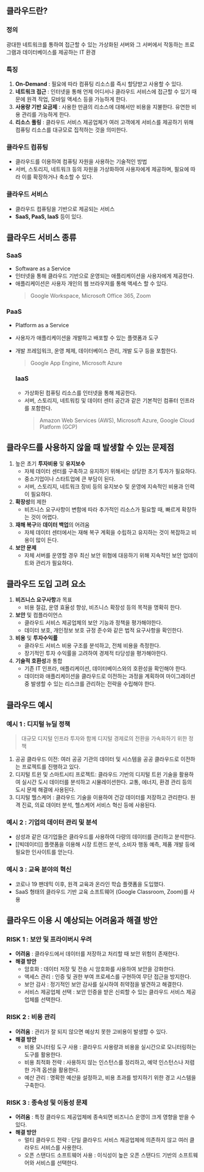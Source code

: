 ## 클라우드란?
### 정의
광대한 네트워크를 통하여 접근할 수 있는 가상화된 서버와 그 서버에서 작동하는 프로그램과 데이터베이스를 제공하는 IT 환경

### 특징
1. **On-Demand** : 필요에 따라 컴퓨팅 리소스를 즉시 할당받고 사용할 수 있다.
2. **네트워크 접근** : 인터넷을 통해 언제 어디서나 클라우드 서비스에 접근할 수 있기 때문에 원격 작업, 모바일 액세스 등을 가능하게 한다.
3. **사용량 기반 요금제** : 사용한 만큼의 리소스에 대해서만 비용을 지불한다. 유연한 비용 관리를 가능하게 한다.
4. **리소스 풀링** : 클라우드 서비스 제공업체가 여러 고객에게 서비스를 제공하기 위해 컴퓨팅 리소스를 대규모로 집적하는 것을 의미한다.

### 클라우드 컴퓨팅
- 클라우드를 이용하여 컴퓨팅 자원을 사용하는 기술적인 방법
- 서버, 스토리지, 네트워크 등의 자원을 가상화하여 사용자에게 제공하며, 필요에 따라 이를 확장하거나 축소할 수 있다.
### 클라우드 서비스
- 클라우드 컴퓨팅을 기반으로 제공되는 서비스
- **SaaS, PaaS, IaaS** 등이 있다.

## 클라우드 서비스 종류
### SaaS
- Software as a Service
- 인터넷을 통해 클라우드 기반으로 운영되는 애플리케이션을 사용자에게 제공한다.
- 애플리케이션은 사용자 개인의 웹 브라우저를 통해 액세스 할 수 있다.
  > Google Workspace, Microsoft Office 365, Zoom

### PaaS
- Platform as a Service
- 사용자가 애플리케이션을 개발하고 배포할 수 있는 플랫폼과 도구
- 개발 프레임워크, 운영 체제, 데이터베이스 관리, 개발 도구 등을 포함한다.
  > Google App Engine, Microsoft Azure
  
  ### IaaS
  - 가상화된 컴퓨팅 리소스를 인터넷을 통해 제공한다.
  - 서버, 스토리지, 네트워킹 및 데이터 센터 공간과 같은 기본적인 컴퓨터 인프라를 포함한다.
    > Amazon Web Services (AWS), Microsoft Azure, Google Cloud Platform (GCP)
    
## 클라우드를 사용하지 않을 때 발생할 수 있는 문제점
1. 높은 초기 **투자비용** 및 **유지보수**
	- 자체 데이터 센터를 구축하고 유지하기 위해서는 상당한 초기 투자가 필요하다.
	- 중소기업이나 스타트업에 큰 부담이 된다.
	- 서버, 스토리지, 네트워크 장비 등의 유지보수 및 운영에 지속적인 비용과 인력이 필요하다.
2. **확장성**의 제한
	-  비즈니스 요구사항이 변함에 따라 추가적인 리소스가 필요할 때, 빠르게 확장하는 것이 어렵다.
3. **재해 복구**와 **데이터 백업**의 어려움
	- 자체 데이터 센터에서는 재해 복구 계획을 수립하고 유지하는 것이 복잡하고 비용이 많이 든다.
4. **보안 문제**
	- 자체 서버를 운영할 경우 최신 보안 위협에 대응하기 위해 지속적인 보안 업데이트와 관리가 필요하다.

## 클라우드 도입 고려 요소
1. **비즈니스 요구사항**과 목표
	- 비용 절감, 운영 효율성 향상, 비즈니스 확장성 등의 목적을 명확히 한다.
2. **보안** 및 컴플라이언스
	- 클라우드 서비스 제공업체의 보안 기능과 정책을 평가해야한다.
	- 데이터 보호, 개인정보 보호 규정 준수와 같은 법적 요구사항을 확인한다.
3. **비용** 및 **투자수익률**
	- 클라우드 서비스 비용 구조를 분석하고, 전체 비용을 측정한다.
	- 장기적인 투자 수익률을 고려하여 경제적 타당성을 평가해야한다.
4. **기술적 호환성**과 통합
	- 기존 IT 인프라, 애플리케이션, 데이터베이스와의 호환성을 확인해야 한다.
	- 데이터와 애플리케이션을 클라우드로 이전하는 과정을 계획하여 마이그레이션 중 발생할 수 있는 리스크를 관리하는 전략을 수립해야 한다.

## 클라우드 예시
### 예시 1 : 디지털 뉴딜 정책
> 대규모 디지털 인프라 투자와 함께 디지털 경제로의 전환을 가속화하기 위한 정책

1. 공공 클라우드 이전: 여러 공공 기관의 데이터 및 시스템을 공공 클라우드로 이전하는 프로젝트를 진행하고 있다.
2. 디지털 트윈 및 스마트시티 프로젝트: 클라우드 기반의 디지털 트윈 기술을 활용하여 실시간 도시 데이터를 분석하고 시뮬레이션한다. 교통, 에너지, 환경 관리 등의 도시 문제 해결에 사용된다.
3. 디지털 헬스케어 : 클라우드 기술을 이용하여 건강 데이터를 저장하고 관리한다. 원격 진료, 의료 데이터 분석, 헬스케어 서비스 혁신 등에 사용된다.
### 예시 2 : 기업의 데이터 관리 및 분석
- 삼성과 같은 대기업들은 클라우드를 사용하여 다량의 데이터를 관리하고 분석한다.
- [[빅데이터]] 플랫폼을 이용해 시장 트렌드 분석, 소비자 행동 예측, 제품 개발 등에 필요한 인사이트를 얻는다.

### 예시 3 : 교육 분야의 혁신
- 코로나 19 팬데믹 이후, 원격 교육과 온라인 학습 플랫폼을 도입했다.
- SaaS 형태의 클라우드 기반 교육 소프트웨어 (Google Classroom, Zoom)를 사용

## 클라우드 이용 시 예상되는 어려움과 해결 방안
### RISK 1 : 보안 및 프라이버시 우려
- **어려움** : 클라우드에서 데이터를 저장하고 처리할 때 보안 위험이 존재한다.
- **해결 방안**
	- 암호화 : 데이터 저장 및 전송 시 암호화를 사용하여 보안을 강화한다.
	- 액세스 관리 : 인증 및 권한 부여 프로세스를 구현하여 무단 접근을 방지한다.
	- 보안 감사 : 정기적인 보안 감사를 실시하여 취약점을 발견하고 해결한다.
	- 서비스 제공업체 선택 : 보안 인증을 받은 신뢰할 수 있는 클라우드 서비스 제공업체를 선택한다.

### RISK 2 : 비용 관리
- **어려움** : 관리가 잘 되지 않으면 예상치 못한 고비용이 발생할 수 있다.
- **해결 방안**
	- 비용 모니터링 도구 사용 : 클라우드 사용량과 비용을 실시간으로 모니터링하는 도구를 활용한다.
	- 비용 최적화 전략 : 사용하지 않는 인스턴스를 정리하고, 예약 인스턴스나 저렴한 가격 옵션을 활용한다.
	- 예산 관리 : 명확한 예산을 설정하고, 비용 초과를 방지하기 위한 경고 시스템을 구축한다.

### RISK 3 : 종속성 및 이동성 문제
- **어려움** : 특정 클라우드 제공업체에 종속되면 비즈니스 운영이 크게 영향을 받을 수 있다.
- **해결 방안**
	- 멀티 클라우드 전략 : 단일 클라우드 서비스 제공업체에 의존하지 않고 여러 클라우드 서비스를 사용한다.
	- 오픈 스탠다드 소프트웨어 사용 : 이식성이 높은 오픈 스탠다드 기반의 소프트웨어와 서비스를 선택한다.
